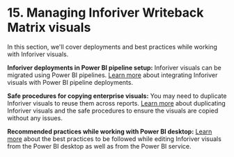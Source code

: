 # 15. Managing Inforiver Writeback Matrix visuals

In this section, we'll cover deployments and best practices while working with Inforiver visuals.&#x20;

**Inforiver deployments in Power BI pipeline setup:** Inforiver visuals can be migrated using Power BI pipelines. [Learn more](inforiver-deployments-in-power-bi-pipeline-setup.md) about integrating Inforiver visuals with Power BI pipeline deployments.

**Safe procedures for copying enterprise visuals:** You may need to duplicate Inforiver visuals to reuse them across reports. [Learn more](duplicating-writeback-matrix-visuals-best-practices.md) about duplicating Inforiver visuals and the safe procedures to ensure the visuals are copied without any issues.

**Recommended practices while working with Power BI desktop:** [Learn more](recommended-practices-while-working-with-power-bi-desktop.md) about the best practices to be followed while editing Inforiver visuals from the Power BI desktop as well as from the Power BI service.&#x20;

